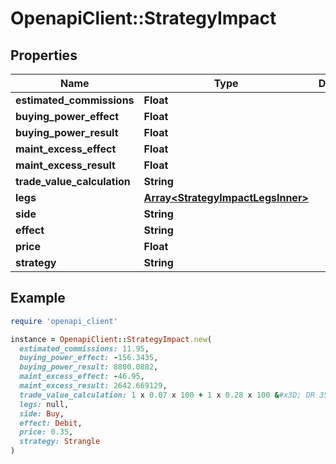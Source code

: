 # OpenapiClient::StrategyImpact

## Properties

| Name | Type | Description | Notes |
| ---- | ---- | ----------- | ----- |
| **estimated_commissions** | **Float** |  | [optional] |
| **buying_power_effect** | **Float** |  | [optional] |
| **buying_power_result** | **Float** |  | [optional] |
| **maint_excess_effect** | **Float** |  | [optional] |
| **maint_excess_result** | **Float** |  | [optional] |
| **trade_value_calculation** | **String** |  | [optional] |
| **legs** | [**Array&lt;StrategyImpactLegsInner&gt;**](StrategyImpactLegsInner.md) |  | [optional] |
| **side** | **String** |  | [optional] |
| **effect** | **String** |  | [optional] |
| **price** | **Float** |  | [optional] |
| **strategy** | **String** |  | [optional] |

## Example

```ruby
require 'openapi_client'

instance = OpenapiClient::StrategyImpact.new(
  estimated_commissions: 11.95,
  buying_power_effect: -156.3435,
  buying_power_result: 8800.0882,
  maint_excess_effect: -46.95,
  maint_excess_result: 2642.669129,
  trade_value_calculation: 1 x 0.07 x 100 + 1 x 0.28 x 100 &#x3D; DR 35.00 CAD,
  legs: null,
  side: Buy,
  effect: Debit,
  price: 0.35,
  strategy: Strangle
)
```


